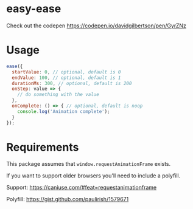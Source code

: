 # easy-ease

Check out the codepen https://codepen.io/davidgilbertson/pen/GyrZNz

# Usage
```js
ease({
  startValue: 0, // optional, default is 0
  endValue: 100, // optional, default is 1
  durationMs: 300, // optional, default is 200
  onStep: value => {
    // do something with the value
  },
  onComplete: () => { // optional, default is noop
    console.log('Animation complete');
  }
});
```

# Requirements
This package assumes that `window.requestAnimationFrame` exists.

If you want to support older browsers you'll need to include a polyfill.

Support: https://caniuse.com/#feat=requestanimationframe

Polyfill: https://gist.github.com/paulirish/1579671
